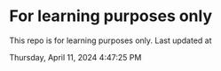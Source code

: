 # For learning purposes only
This repo is for learning purposes only.
Last updated at

Thursday, April 11, 2024 4:47:25 PM

